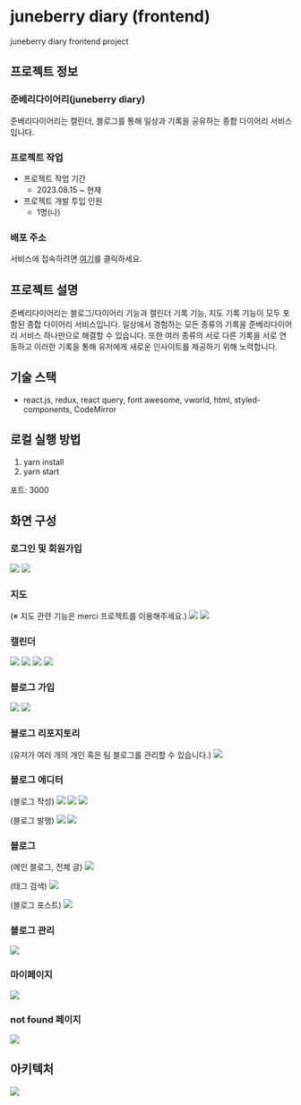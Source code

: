 # juneberry diary (frontend)
juneberry diary frontend project

## 프로젝트 정보
### 준베리다이어리(juneberry diary)
준베리다이어리는 캘린더, 블로그를 통해 일상과 기록을 공유하는 종합 다이어리 서비스입니다.

### 프로젝트 작업
- 프로젝트 작업 기간
  - 2023.08.15 ~ 현재
- 프로젝트 개발 투입 인원
  - 1명(나)

### 배포 주소
서비스에 접속하려면 [여기](https://juneberrydiary.com/)를 클릭하세요.

## 프로젝트 설명
준베리다이어리는 블로그/다이어리 기능과 캘린더 기록 기능, 지도 기록 기능이 모두 포함된 종합 다이어리 서비스입니다. 일상에서 경험하는 모든 종류의 기록을 준베리다이어리 서비스 하나만으로 해결할 수 있습니다. 또한 여러 종류의 서로 다른 기록을 서로 연동하고 이러한 기록을 통해 유저에게 새로운 인사이트를 제공하기 위해 노력합니다.

## 기술 스택
- react.js, redux, react query, font awesome, vworld, html, styled-components, CodeMirror

## 로컬 실행 방법
1. yarn install
2. yarn start

포트: 3000

## 화면 구성
### 로그인 및 회원가입
![](https://cdn.juneberrydiary.com/5d3b1a67-51cb-42d2-ae2e-718d56f8968f.png)
![](https://cdn.juneberrydiary.com/6ff4572b-1201-4d8f-895f-05d04beedf71.png)

### 지도
(※ 지도 관련 기능은 merci 프로젝트를 이용해주세요.)
![](https://cdn.juneberrydiary.com/ab37a0fc-175f-40c1-81c0-3877f829a333.png)
![](https://cdn.juneberrydiary.com/f3f819c4-a054-42f6-a8b3-759a4438a758.png)

### 캘린더
![](https://cdn.juneberrydiary.com/f6141a90-218d-43a3-b873-d64cf8d56d99.png)
![](https://cdn.juneberrydiary.com/22606f3c-29cf-4bbd-91ad-518ce898dbbc.png)
![](https://cdn.juneberrydiary.com/cbca3104-ef68-4e31-becd-b70ea687a762.png)
![](https://cdn.juneberrydiary.com/9b34e21b-da85-4c97-a58e-27bf4c1ef2cf.png)

### 블로그 가입
![](https://cdn.juneberrydiary.com/03451efd-97a2-4253-a69c-66d08e2dd52d.png)
![](https://cdn.juneberrydiary.com/edde3fbf-a912-4de5-9839-0bcee45572d8.png)

### 블로그 리포지토리
(유저가 여러 개의 개인 혹은 팀 블로그를 관리할 수 있습니다.)
![](https://cdn.juneberrydiary.com/54c32264-e5fe-46df-8617-30a926b39add.png)

### 블로그 에디터
(블로그 작성)
![](https://cdn.juneberrydiary.com/304157bc-f7b1-4d43-8c74-8c1838437206.png)
![](https://cdn.juneberrydiary.com/f967979b-6fb9-4f69-a137-fa4accf96672.png)
![](https://cdn.juneberrydiary.com/2144ad3b-5a9e-446a-a662-b39412e9a2dd.png)

(블로그 발행)
![](https://cdn.juneberrydiary.com/dbf42017-6397-4d47-80a8-5e2519f899cc.png)
![](https://cdn.juneberrydiary.com/6d45ee47-5fcb-4060-9089-5811fcd45ba4.png)

### 블로그
(메인 블로그, 전체 글)
![](https://cdn.juneberrydiary.com/539bcdeb-1b7f-488d-8533-bf565338cc0f.jpg)

(태그 검색)
![](https://cdn.juneberrydiary.com/f3a5b62c-d946-4744-94b4-5100063c60d7.jpg)

(블로그 포스트)
![](https://cdn.juneberrydiary.com/d30a57b3-fe07-4505-b9e8-6da5f3dee4f0.jpg)

### 블로그 관리
![](https://cdn.juneberrydiary.com/5a4e6335-3d86-4def-ad67-6f461eb60a3e.jpg)

### 마이페이지
![](https://cdn.juneberrydiary.com/ef434a5a-c0c1-48d1-b246-41f6b066176e.png)

### not found 페이지
![](https://cdn.juneberrydiary.com/a2eb2266-c96b-41de-a671-8f596eb57cba.png)

## 아키텍처
![](https://cdn.juneberrydiary.com/6f846603-3d40-4ba2-8dc7-e35d52abab48.jpg)
